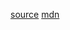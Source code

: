 [source](http://www.2ality.com/2015/01/es6-set-operations.html)
[mdn](https://developer.mozilla.org/docs/Web/JavaScript/Reference/Operators/Spread_operator)
